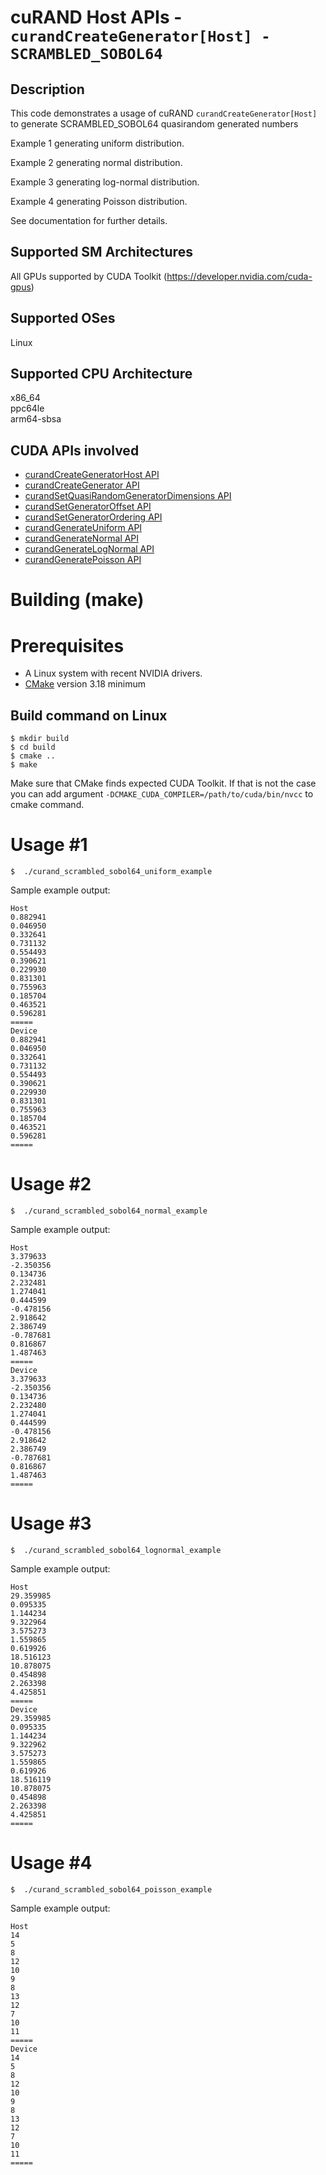 # cuRAND Host APIs - `curandCreateGenerator[Host] - SCRAMBLED_SOBOL64`

## Description

This code demonstrates a usage of cuRAND `curandCreateGenerator[Host]` to generate SCRAMBLED_SOBOL64 quasirandom generated numbers

Example 1 generating uniform distribution.

Example 2 generating normal distribution.

Example 3 generating log-normal distribution.

Example 4 generating Poisson distribution.

See documentation for further details.

## Supported SM Architectures

All GPUs supported by CUDA Toolkit (https://developer.nvidia.com/cuda-gpus)  

## Supported OSes

Linux  

## Supported CPU Architecture

x86_64  
ppc64le  
arm64-sbsa

## CUDA APIs involved
- [curandCreateGeneratorHost API](https://docs.nvidia.com/cuda/curand/group__HOST.html#group__HOST_1g35b6e9396d5b54b52ba9053496ad4ff4)
- [curandCreateGenerator API](https://docs.nvidia.com/cuda/curand/group__HOST.html#group__HOST_1g56ff2b3cf7e28849f73a1e22022bcbfd)
- [curandSetQuasiRandomGeneratorDimensions API](https://docs.nvidia.com/cuda/curand/group__HOST.html#group__HOST_1gd00db3478a788b5823038481495bb6ab)
- [curandSetGeneratorOffset API](https://docs.nvidia.com/cuda/curand/group__HOST.html#group__HOST_1gb21ba987f85486e552797206451b0939)
- [curandSetGeneratorOrdering API](https://docs.nvidia.com/cuda/curand/group__HOST.html#group__HOST_1gf1aa05715d726f94002d03237405fc5d)
- [curandGenerateUniform API](https://docs.nvidia.com/cuda/curand/group__HOST.html#group__HOST_1g5df92a7293dc6b2e61ea481a2069ebc2)
- [curandGenerateNormal API](https://docs.nvidia.com/cuda/curand/group__HOST.html#group__HOST_1gb9280e447ef04e1dec4611720bd0eb69)
- [curandGenerateLogNormal API](https://docs.nvidia.com/cuda/curand/group__HOST.html#group__HOST_1g3569cc960eb1a31357752fc813e21f49)
- [curandGeneratePoisson API](https://docs.nvidia.com/cuda/curand/group__HOST.html#group__HOST_1g425c7c13db4444e6150d159bb1417f05)

# Building (make)

# Prerequisites
- A Linux system with recent NVIDIA drivers.
- [CMake](https://cmake.org/download) version 3.18 minimum

## Build command on Linux
```
$ mkdir build
$ cd build
$ cmake ..
$ make
```
Make sure that CMake finds expected CUDA Toolkit. If that is not the case you can add argument `-DCMAKE_CUDA_COMPILER=/path/to/cuda/bin/nvcc` to cmake command.

# Usage #1
```
$  ./curand_scrambled_sobol64_uniform_example
```

Sample example output:

```
Host
0.882941
0.046950
0.332641
0.731132
0.554493
0.390621
0.229930
0.831301
0.755963
0.185704
0.463521
0.596281
=====
Device
0.882941
0.046950
0.332641
0.731132
0.554493
0.390621
0.229930
0.831301
0.755963
0.185704
0.463521
0.596281
=====

```

# Usage #2
```
$  ./curand_scrambled_sobol64_normal_example
```

Sample example output:

```
Host
3.379633
-2.350356
0.134736
2.232481
1.274041
0.444599
-0.478156
2.918642
2.386749
-0.787681
0.816867
1.487463
=====
Device
3.379633
-2.350356
0.134736
2.232480
1.274041
0.444599
-0.478156
2.918642
2.386749
-0.787681
0.816867
1.487463
=====

```

# Usage #3
```
$  ./curand_scrambled_sobol64_lognormal_example
```

Sample example output:

```
Host
29.359985
0.095335
1.144234
9.322964
3.575273
1.559865
0.619926
18.516123
10.878075
0.454898
2.263398
4.425851
=====
Device
29.359985
0.095335
1.144234
9.322962
3.575273
1.559865
0.619926
18.516119
10.878075
0.454898
2.263398
4.425851
=====

```
# Usage #4
```
$  ./curand_scrambled_sobol64_poisson_example
```

Sample example output:

```
Host
14
5
8
12
10
9
8
13
12
7
10
11
=====
Device
14
5
8
12
10
9
8
13
12
7
10
11
=====

```